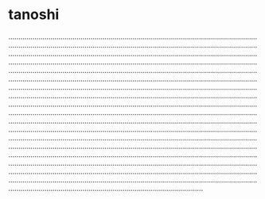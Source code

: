# tanoshi

.........................................................................................................................................................................................................................................................................................................................................................................................................................................................................................................................................................................................................................................................................................................................................................................................................................................................................................................................................................................................................................................................................................................................................................................................................................................................................................................................................................................................................................................................................................................................................................................................................................................................................................................................................................................................................................................................................................................................................................................................................................................................................................................................................................................................................................................................................................................................................................................................................................
